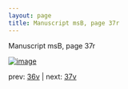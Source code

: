 ```yaml
---
layout: page
title: Manuscript msB, page 37r
---
```


Manuscript msB, page 37r

[![image](http://www.homermultitext.org/iipsrv?OBJ=IIP,1.0&FIF=/project/homer/pyramidal/deepzoom/hmt/vbbifolio/v1/vb_36v_37r.tif&WID=100&CVT=JPEG)](http://www.homermultitext.org/ict2/?urn=urn:cite2:hmt:vbbifolio.v1:vb_36v_37r)

prev:  [36v](../36v) | next:  [37v](../37v)

